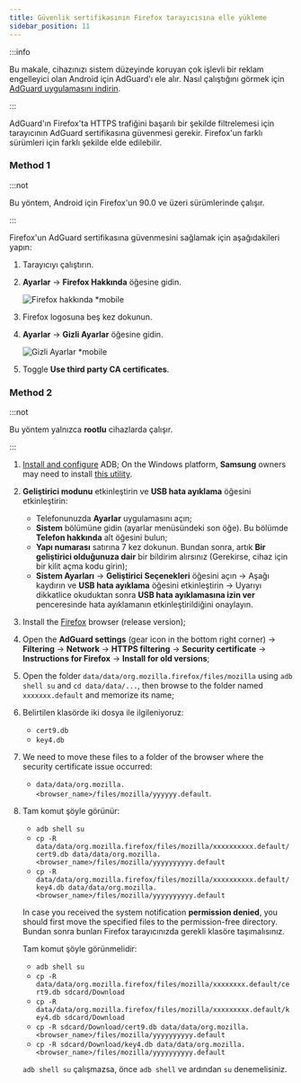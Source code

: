 ```yaml
---
title: Güvenlik sertifikasının Firefox tarayıcısına elle yükleme
sidebar_position: 11
---
```


:::info

Bu makale, cihazınızı sistem düzeyinde koruyan çok işlevli bir reklam engelleyici olan Android için AdGuard'ı ele alır. Nasıl çalıştığını görmek için [AdGuard uygulamasını indirin](https://agrd.io/download-kb-adblock).

:::

AdGuard'ın Firefox'ta HTTPS trafiğini başarılı bir şekilde filtrelemesi için tarayıcının AdGuard sertifikasına güvenmesi gerekir. Firefox'un farklı sürümleri için farklı şekilde elde edilebilir.

### Method 1

:::not

Bu yöntem, Android için Firefox'un 90.0 ve üzeri sürümlerinde çalışır.

:::

Firefox'un AdGuard sertifikasına güvenmesini sağlamak için aşağıdakileri yapın:

1. Tarayıcıyı çalıştırın.

1. **Ayarlar** → **Firefox Hakkında** öğesine gidin.

    ![Firefox hakkında *mobile](https://cdn.adtidy.org/content/kb/ad_blocker/android/solving_problems/firefox-certificates/ff_nightly_about_en.jpeg)

1. Firefox logosuna beş kez dokunun.

1. **Ayarlar** → **Gizli Ayarlar** öğesine gidin.

    ![Gizli Ayarlar *mobile](https://cdn.adtidy.org/content/kb/ad_blocker/android/solving_problems/firefox-certificates/ff_nightly_secret.jpeg)

1. Toggle **Use third party CA certificates**.

### Method 2

:::not

Bu yöntem yalnızca **rootlu** cihazlarda çalışır.

:::

1. [Install and configure](https://www.xda-developers.com/install-adb-windows-macos-linux/) ADB; On the Windows platform, **Samsung** owners may need to install [this utility](https://developer.samsung.com/mobile/android-usb-driver.html).

1. **Geliştirici modunu** etkinleştirin ve **USB hata ayıklama** öğesini etkinleştirin:

    - Telefonunuzda **Ayarlar** uygulamasını açın;
    - **Sistem** bölümüne gidin (ayarlar menüsündeki son öğe). Bu bölümde **Telefon hakkında** alt öğesini bulun;
    - **Yapı numarası** satırına 7 kez dokunun. Bundan sonra, artık **Bir geliştirici olduğunuza dair** bir bildirim alırsınız (Gerekirse, cihaz için bir kilit açma kodu girin);
    - **Sistem Ayarları** → **Geliştirici Seçenekleri** öğesini açın → Aşağı kaydırın ve **USB hata ayıklama** öğesini etkinleştirin → Uyarıyı dikkatlice okuduktan sonra **USB hata ayıklamasına izin ver** penceresinde hata ayıklamanın etkinleştirildiğini onaylayın.

1. Install the [Firefox](https://www.mozilla.org/en-US/firefox/releases/) browser (release version);

1. Open the **AdGuard settings** (gear icon in the bottom right corner) → **Filtering** → **Network** → **HTTPS filtering** → **Security certificate** → **Instructions for Firefox** → **Install for old versions**;

1. Open the folder `data/data/org.mozilla.firefox/files/mozilla` using `adb shell su` and `cd data/data/...`, then browse to the folder named `xxxxxxx.default` and memorize its name;

1. Belirtilen klasörde iki dosya ile ilgileniyoruz:

    - `cert9.db`
    - `key4.db`

1. We need to move these files to a folder of the browser where the security certificate issue occurred:

    - `data/data/org.mozilla.<browser_name>/files/mozilla/yyyyyy.default`.

1. Tam komut şöyle görünür:

    - `adb shell su`
    - `cp -R data/data/org.mozilla.firefox/files/mozilla/xxxxxxxxxx.default/cert9.db data/data/org.mozilla.<browser_name>/files/mozilla/yyyyyyyyyy.default`
    - `cp -R data/data/org.mozilla.firefox/files/mozilla/xxxxxxxxxx.default/key4.db data/data/org.mozilla.<browser_name>/files/mozilla/yyyyyyyyyy.default`

    In case you received the system notification **permission denied**, you should first move the specified files to the permission-free directory. Bundan sonra bunları Firefox tarayıcınızda gerekli klasöre taşımalısınız.

    Tam komut şöyle görünmelidir:

    - `adb shell su`
    - `cp -R data/data/org.mozilla.firefox/files/mozilla/xxxxxxxx.default/cert9.db sdcard/Download`
    - `cp -R data/data/org.mozilla.firefox/files/mozilla/xxxxxxxxx.default/key4.db sdcard/Download`
    - `cp -R sdcard/Download/cert9.db data/data/org.mozilla.<browser_name>/files/mozilla/yyyyyyyyyy.default`
    - `cp -R sdcard/Download/key4.db data/data/org.mozilla.<browser_name>/files/mozilla/yyyyyyyyyy.default`

    `adb shell su` çalışmazsa, önce `adb shell` ve ardından `su` denemelisiniz.
